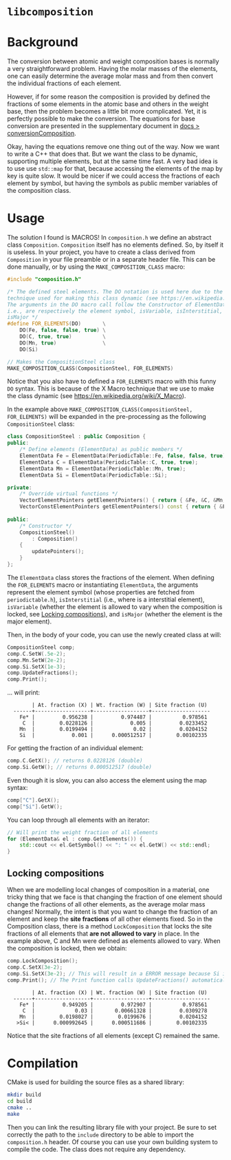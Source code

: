 # `libcomposition`

# Background

The conversion between atomic and weight composition bases is normally a very straightforward problem. Having the molar masses of the elements, one can easily determine the average molar mass and from then convert the individual fractions of each element.

However, if for some reason the composition is provided by defined the fractions of some elements in the atomic base and others in the weight base, then the problem becomes a little bit more complicated. Yet, it is perfectly possible to make the conversion. The equations for base conversion are presented in the supplementary document in [docs > conversionComposition](docs/conversionComposition.md).

Okay, having the equations remove one thing out of the way. Now we want to write a C++ that does that. But we want the class to be dynamic, supporting multiple elements, but at the same time fast. A very bad idea is to use use `std::map` for that, because accessing the elements of the map by key is quite slow. It would be nicer if we could access the fractions of each element by symbol, but having the symbols as public member variables of the composition class.

# Usage

The solution I found is MACROS! In `composition.h` we define an abstract class `Composition`. `Composition` itself has no elements defined. So, by itself it is useless. In your project, you have to create a class derived from `Composition` in your file preamble or in a separate header file. This can be done manually, or by using the `MAKE_COMPOSITION_CLASS` macro:

```cpp
#include "composition.h"

/* The defined steel elements. The DO notation is used here due to the X Macro
technique used for making this class dynamic (see https://en.wikipedia.org/wiki/X_Macro)
The arguments in the DO macro call follow the Constructor of ElementData,
i.e., are respectively the element symbol, isVariable, isInterstitial, and
isMajor */
#define FOR_ELEMENTS(DO)       \
    DO(Fe, false, false, true) \
    DO(C, true, true)          \
    DO(Mn, true)               \
    DO(Si)

// Makes the CompositionSteel class
MAKE_COMPOSITION_CLASS(CompositionSteel, FOR_ELEMENTS)
```

Notice that you also have to defined a `FOR_ELEMENTS` macro with this funny `DO` syntax. This is because of the X Macro technique that we use to make the class dynamic (see https://en.wikipedia.org/wiki/X_Macro).

In the example above `MAKE_COMPOSITION_CLASS(CompositionSteel, FOR_ELEMENTS)` will be expanded in the pre-processing as the following `CompositionSteel` class:

```cpp
class CompositionSteel : public Composition {
public:
    /* Define elements (ElementData) as public members */
    ElementData Fe = ElementData(PeriodicTable::Fe, false, false, true);
    ElementData C = ElementData(PeriodicTable::C, true, true);
    ElementData Mn = ElementData(PeriodicTable::Mn, true);
    ElementData Si = ElementData(PeriodicTable::Si);

private:
    /* Override virtual functions */
    VectorElementPointers getElementPointers() { return { &Fe, &C, &Mn, &Si }; }
    VectorConstElementPointers getElementPointers() const { return { &Fe, &C, &Mn, &Si }; }
    
public:
    /* Constructor */
    CompositionSteel()
        : Composition()
    {
        updatePointers();
    }
};
```

The `ElementData` class stores the fractions of the element. When defining the `FOR_ELEMENTS` macro or instantiating `ElementData`, the arguments represent the element symbol (whose properties are fetched from `periodictable.h`), `isInterstitial` (i.e., where is a interstitial element), `isVariable` (whether the element is allowed to vary when the composition is locked, see [Locking compositions](#Locking-compositions)), and `isMajor` (whether the element is the major element).

Then, in the body of your code, you can use the newly created class at will:

```cpp
CompositionSteel comp;
comp.C.SetW(.5e-2);
comp.Mn.SetW(2e-2);
comp.Si.SetX(1e-3);
comp.UpdateFractions();
comp.Print();
```

... will print:

```
        | At. fraction (X) | Wt. fraction (W) | Site fraction (U)
  ------+------------------+------------------+-------------------
    Fe* |         0.956238 |         0.974487 |          0.978561
     C  |        0.0228126 |            0.005 |         0.0233452
    Mn  |        0.0199494 |             0.02 |         0.0204152
    Si  |            0.001 |      0.000512517 |        0.00102335
```

For getting the fraction of an individual element:

```cpp
comp.C.GetX(); // returns 0.0228126 (double)
comp.Si.GetW(); // returns 0.000512517 (double)
```

Even though it is slow, you can also access the element using the map syntax:

```cpp
comp["C"].GetX();
comp["Si"].GetW();
```

You can loop through all elements with an iterator:

```cpp
// Will print the weight fraction of all elements
for (ElementData& el : comp.GetElements()) {
    std::cout << el.GetSymbol() << ": " << el.GetW() << std::endl;
}

```
## Locking compositions

When we are modelling local changes of composition in a material, one tricky thing that we face is that changing the fraction of one element should change the fractions of all other elements, as the average molar mass changes! Normally, the intent is that you want to change the fraction of an element and keep the **site fractions** of all other elements fixed. So in the Composition class, there is a method `LockComposition` that locks the site fractions of all elements that **are not allowed to vary** in place. In the example above, C and Mn were defined as elements allowed to vary. When the composition is locked, then we obtain:

```cpp
comp.LockComposition();
comp.C.SetX(3e-2);
comp.Si.SetX(3e-2); // This will result in a ERROR message because Si is locked
comp.Print(); // The Print function calls UpdateFractions() automatically
```

```
        | At. fraction (X) | Wt. fraction (W) | Site fraction (U)
  ------+------------------+------------------+-------------------
    Fe* |         0.949205 |         0.972907 |          0.978561
     C  |             0.03 |       0.00661328 |         0.0309278
    Mn  |        0.0198027 |        0.0199676 |         0.0204152
   >Si< |      0.000992645 |      0.000511686 |        0.00102335
```

Notice that the site fractions of all elements (except C) remained the same.

# Compilation

CMake is used for building the source files as a shared library:

```sh
mkdir build
cd build
cmake ..
make
```

Then you can link the resulting library file with your project. Be sure to set correctly the path to  the `include` directory to be able to import the `composition.h` header. Of course you can use your own building system to compile the code. The class does not require any dependency.
